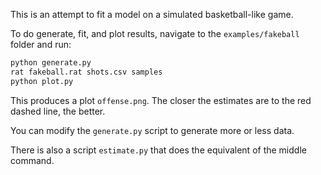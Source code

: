This is an attempt to fit a model on a simulated basketball-like game.

To do generate, fit, and plot results, navigate to the `examples/fakeball` folder and run:

```bash
python generate.py
rat fakeball.rat shots.csv samples
python plot.py
```

This produces a plot `offense.png`. The closer the estimates are to the red dashed line, the
better.

You can modify the `generate.py` script to generate more or less data.

There is also a script `estimate.py` that does the equivalent of the middle command.